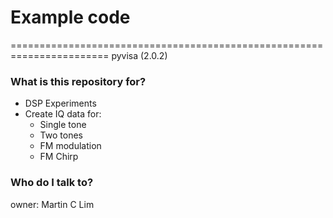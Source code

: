 # Example code
=======================================================================
pyvisa (2.0.2)

### What is this repository for? ###
- DSP Experiments
- Create IQ data for:
  - Single tone
  - Two tones
  - FM modulation
  - FM Chirp

### Who do I talk to?
owner: Martin C Lim
